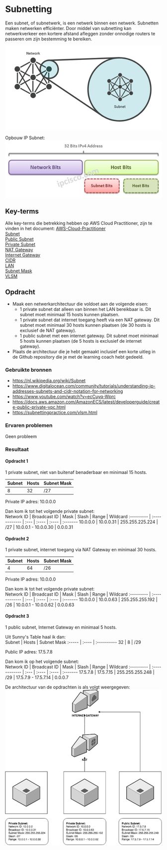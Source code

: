# Subnetting
Een subnet, of subnetwerk, is een netwerk binnen een netwerk. Subnetten maken netwerken efficiënter. Door middel van subnetting kan netwerkverkeer een kortere afstand afleggen zonder onnodige routers te passeren om zijn bestemming te bereiken.  

![Subnet](../00_includes/subnet-diagram.png)  

Opbouw IP Subnet:  
![Subnet](../00_includes/AWS-13aa.jpg)

## Key-terms
Alle key-terms die betrekking hebben op AWS Cloud Practitioner, zijn te vinden in het document: [AWS-Cloud-Practitioner](../beschrijvingen/aws-cloud-practitioner.md)  
[Subnet](../beschrijvingen/aws-cloud-pratitioner.md#Subnet)  
[Public Subnet](../beschrijvingen/aws-cloud-practitioner.md#Public-Subnet)  
[Private Subnet](../beschrijvingen/aws-cloud-practitioner.md#Private-Subnet)  
[NAT Gateway](../beschrijvingen/aws-cloud-practitioner.md#NAT)  
[Internet Gateway](../beschrijvingen/aws-cloud-practitioner.md#Internet-Gateway)  
[CIDR](../beschrijvingen/aws-cloud-practitioner.md#CIDR)  
[LAN](../beschrijvingen/aws-cloud-practitioner.md#LAN)  
[Subnet Mask](../beschrijvingen/aws-cloud-practitioner.md#Subnet-Mask)  
[VLSM](../beschrijvingen/aws-cloud-practitioner.md#VLSM)  

## Opdracht
- Maak een netwerkarchitectuur die voldoet aan de volgende eisen:
    - 1 private subnet dat alleen van binnen het LAN bereikbaar is. Dit subnet moet minimaal 15 hosts kunnen plaatsen.
    - 1 private subnet dat internet toegang heeft via een NAT gateway. Dit subnet moet minimaal 30 hosts kunnen plaatsen (de 30 hosts is exclusief de NAT gateway).
    - 1 public subnet met een internet gateway. Dit subnet moet minimaal 5 hosts kunnen plaatsen (de 5 hosts is exclusief de internet gateway).
- Plaats de architectuur die je hebt gemaakt inclusief een korte uitleg in de Github repository die je met de learning coach hebt gedeeld.

### Gebruikte bronnen
- https://nl.wikipedia.org/wiki/Subnet  
- https://www.digitalocean.com/community/tutorials/understanding-ip-addresses-subnets-and-cidr-notation-for-networking  
- https://www.youtube.com/watch?v=ecCuyq-Wprc  
- https://docs.aws.amazon.com/AmazonECS/latest/developerguide/create-public-private-vpc.html  
- https://subnettingpractice.com/vlsm.html  

### Ervaren problemen
Geen probleem

### Resultaat
#### Opdracht 1
1 private subnet, niet van buitenaf benaderbaar en minimaal 15 hosts.

Subnet | Hosts | Subnet Mask
:----- | :---- | :----------
8 | 32 | /27

Private IP adres: 10.0.0.0

Dan kom ik tot het volgende private subnet:  
Network ID | Broadcast ID  | Mask | Slash | Range | Wildcard
:--------- | :------------ | :--- | :---- | :---- | :-------
10.0.0.0 | 10.0.0.31 | 255.255.225.224 | /27 | 10.0.0.1 - 10.0.0.30 | 0.0.0.31

#### Opdracht 2
1 private subnet, internet toegang via NAT Gateway en minimaal 30 hosts.

Subnet | Hosts | Subnet Mask
:----- | :---- | :----------
4 | 64 | /26

Private IP adres: 10.0.0.0  

Dan kom ik tot het volgende private subnet:  
Network ID | Broadcast ID  | Mask | Slash | Range | Wildcard
:--------- | :------------ | :--- | :---- | :---- | :-------
10.0.0.0 | 10.0.0.63 | 255.255.255.192 | /26 | 10.0.0.1 - 10.0.0.62 | 0.0.0.63

#### Opdracht 3
1 public subnet, Internet Gateway en minimaal 5 hosts.

Uit Sunny's Table haal ik dan:  
Subnet | Hosts | Subnet Mask
:----- | :---- | :----------
32 | 8 | /29

Public IP adres: 17.5.7.8

Dan kom ik op het volgende subnet:  
Network ID | Broadcast ID  | Mask | Slash | Range | Wildcard
:--------- | :------------ | :--- | :---- | :---- | :-------
17.5.7.8 | 17.5.7.15 | 255.255.255.248 | /29 | 17.5.7.9 - 17.5.7.14 | 0.0.0.7

De architectuur van de opdrachten is als volgt weergegeven:  
![opdracht](../00_includes/AWS-13-Subnetting.png)
